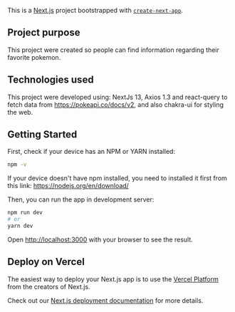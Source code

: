 This is a [Next.js](https://nextjs.org/) project bootstrapped with [`create-next-app`](https://github.com/vercel/next.js/tree/canary/packages/create-next-app).

## Project purpose

This project were created so people can find information regarding their favorite pokemon.

## Technologies used

This project were developed using: NextJs 13, Axios 1.3 and react-query to fetch data from https://pokeapi.co/docs/v2, and also chakra-ui for styling the web.

## Getting Started

First, check if your device has an NPM or YARN installed:

```bash
npm -v
```

If your device doesn't have npm installed, you need to installed it first from this link:
https://nodejs.org/en/download/

Then, you can run the app in development server:

```bash
npm run dev
# or
yarn dev
```

Open [http://localhost:3000](http://localhost:3000) with your browser to see the result.

## Deploy on Vercel

The easiest way to deploy your Next.js app is to use the [Vercel Platform](https://vercel.com/new?utm_medium=default-template&filter=next.js&utm_source=create-next-app&utm_campaign=create-next-app-readme) from the creators of Next.js.

Check out our [Next.js deployment documentation](https://nextjs.org/docs/deployment) for more details.
